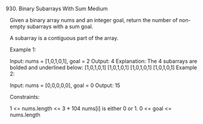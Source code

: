 930. Binary Subarrays With Sum
Medium

Given a binary array nums and an integer goal, return the number of non-empty subarrays with a sum goal.

A subarray is a contiguous part of the array.

 

Example 1:

Input: nums = [1,0,1,0,1], goal = 2
Output: 4
Explanation: The 4 subarrays are bolded and underlined below:
[1,0,1,0,1]
[1,0,1,0,1]
[1,0,1,0,1]
[1,0,1,0,1]
Example 2:

Input: nums = [0,0,0,0,0], goal = 0
Output: 15
 

Constraints:

1 <= nums.length <= 3 * 104
nums[i] is either 0 or 1.
0 <= goal <= nums.length